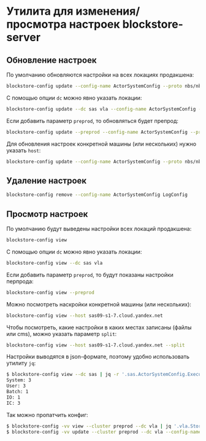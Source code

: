 # Утилита для изменения/просмотра настроек blockstore-server

## Обновление настроек

По умолчанию обновляются настройки на всех локациях продакшена:
```bash
blockstore-config update --config-name ActorSystemConfig --proto nbs/nbs-sys.txt
```


С помощью опции `dc` можно явно указать локации:
```bash
blockstore-config update --dc sas vla --config-name ActorSystemConfig --proto nbs/nbs-sys.txt
```


Если добавить параметр `preprod`, то обновляться будет препрод:
```bash
blockstore-config update --preprod --config-name ActorSystemConfig --proto nbs/nbs-sys.txt
```


Для обновления настроек конкретной машины (или нескольких) нужно указать `host`:
```bash
blockstore-config update --config-name ActorSystemConfig --proto nbs/nbs-sys.txt --host sas09-s1-7.cloud.yandex.net sas09-s1-10.cloud.yandex.net
```


## Удаление настроек

```bash
blockstore-config remove --config-name ActorSystemConfig LogConfig
```

## Просмотр настроек

По умолчанию будут выведены настройки всех локаций продакшена:
```bash
blockstore-config view
```


С помощью опции `dc` можно явно указать локации:
```bash
blockstore-config view --dc sas vla
```


Если добавить параметр `preprod`, то будут показаны настройки перпрода:
```bash
blockstore-config view --preprod
```


Можно посмотреть наскройки конкретной машины (или нескольких):
```bash
blockstore-config view --host sas09-s1-7.cloud.yandex.net
```

Чтобы посмотреть, какие настройки в каких местах записаны (файлы или cms), можно указать параметр `split`:
```bash
blockstore-config view --host sas09-s1-7.cloud.yandex.net --split
```


Настройки выводятся в json-формате, поэтому удобно использовать утилиту `jq`:
```bash
$ blockstore-config view --dc sas | jq -r '.sas.ActorSystemConfig.Executor[] | "\(.Name): \(.Threads)"'
System: 3
User: 3
Batch: 1
IO: 1
IC: 3
```

Так можно пропатчить конфиг:
```bash
$ blockstore-config -vv view --cluster preprod --dc vla | jq '.vla.StorageServiceConfig + { MaxCompactionDelay: 5000 }' > new-config.json
$ blockstore-config -vv update --cluster preprod --dc vla --config-name StorageServiceConfig --proto new-config.json
```
